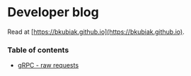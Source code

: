 # Developer blog

Read at [https://bkubiak.github.io](https://bkubiak.github.io).

### Table of contents

* [gRPC - raw requests](./grpc-raw-requests/)